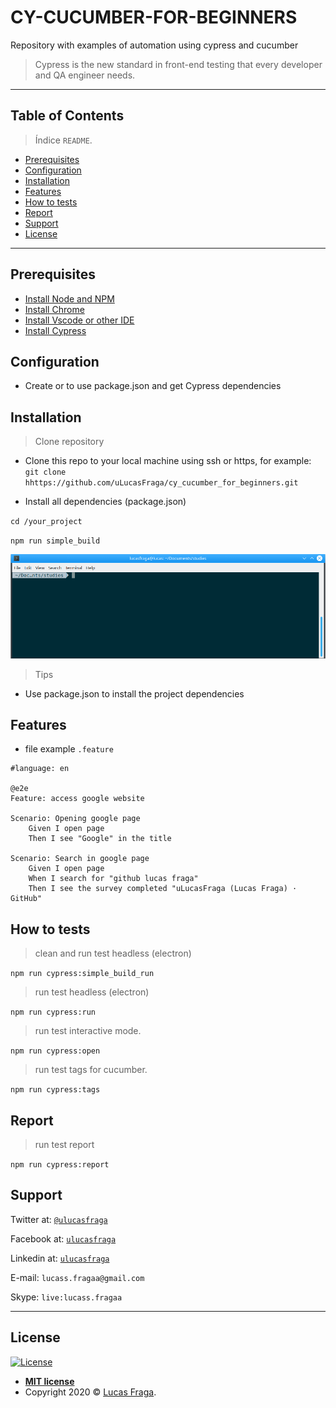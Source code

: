 # CY-CUCUMBER-FOR-BEGINNERS

Repository with examples of automation using cypress and cucumber

> Cypress is the new standard in front-end testing that every developer and QA engineer needs.

---

## Table of Contents

> Índice `README`.

  - [Prerequisites](#prerequisites)
  - [Configuration](#configuration)
  - [Installation](#installation)
  - [Features](#features)
  - [How to tests](#how-to-tests)
  - [Report](#report)
  - [Support](#support)
  - [License](#license)

---

## Prerequisites

- [Install Node and NPM](https://nodejs.org/en/)
- [Install Chrome](https://www.google.com/chrome/)
- [Install Vscode or other IDE](https://code.visualstudio.com/download)
- [Install Cypress](https://docs.cypress.io/guides/getting-started/installing-cypress.html#Installing)

## Configuration

- Create or to use package.json and get Cypress dependencies

## Installation

> Clone repository

- Clone this repo to your local machine using ssh or https, for example: `git clone hhttps://github.com/uLucasFraga/cy_cucumber_for_beginners.git`

- Install all dependencies (package.json)

`cd /your_project`

`npm run simple_build`

![](./doc/cypress_run.gif)

> Tips

- Use package.json to install the project dependencies

## Features

- file example `.feature`

```gherkin
#language: en

@e2e
Feature: access google website

Scenario: Opening google page
    Given I open page
    Then I see "Google" in the title

Scenario: Search in google page
    Given I open page
    When I search for "github lucas fraga"
    Then I see the survey completed "uLucasFraga (Lucas Fraga) · GitHub"
```

## How to tests

> clean and run test headless (electron)

`npm run cypress:simple_build_run`

> run test headless (electron)

`npm run cypress:run`

> run test interactive mode.

`npm run cypress:open`

> run test tags for cucumber.

`npm run cypress:tags`

## Report

> run test report

`npm run cypress:report`

## Support

  Twitter at: <a href="https://twitter.com/uLucasFraga" target="_blank">`@ulucasfraga`</a>
  
  Facebook at: <a href="https://www.facebook.com/lucass.fragaa" target="_blank">`ulucasfraga`</a>
  
  Linkedin at: <a href="https://www.linkedin.com/in/ulucasfraga" target="_blank">`ulucasfraga`</a>

E-mail: `lucass.fragaa@gmail.com`

Skype: `live:lucass.fragaa`

---

## License

[![License](http://img.shields.io/:license-mit-blue.svg?style=flat-square)](http://badges.mit-license.org)

- **[MIT license](http://opensource.org/licenses/mit-license.php)**
- Copyright 2020 © <a href="https://www.linkedin.com/in/ulucasfraga/" target="_blank">Lucas Fraga</a>.
